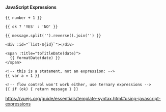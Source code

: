 #### JavaScript Expressions

```vue
{{ number + 1 }}

{{ ok ? 'YES' : 'NO' }}

{{ message.split('').reverse().join('') }}

<div :id="`list-${id}`"></div>
```

```vue
<span :title="toTitleDate(date)">
  {{ formatDate(date) }}
</span>
```

```vue
<!-- this is a statement, not an expression: -->
{{ var a = 1 }}

<!-- flow control won't work either, use ternary expressions -->
{{ if (ok) { return message } }}
```


<aside class="notes">

https://vuejs.org/guide/essentials/template-syntax.html#using-javascript-expressions

</aside>
